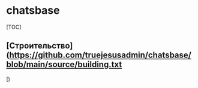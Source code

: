 # chatsbase



[TOC]

## [Строительство](https://github.com/truejesusadmin/chatsbase/blob/main/source/building.txt

[) 

























































































